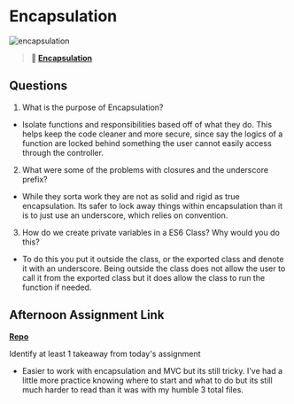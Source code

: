 # Encapsulation

![encapsulation](https://bcw.blob.core.windows.net/public/img/journals/5838157482080222)

> **📖 [Encapsulation](https://codeworksacademy.com/fs-student-guide/resources/wk3/02-Encapsulation)**

## Questions

1. What is the purpose of Encapsulation?

- Isolate functions and responsibilities based off of what they do. This helps keep the code cleaner and more secure, since say the logics of a function are locked behind something the user cannot easily access through the controller.

2. What were some of the problems with closures and the underscore prefix?

- While they sorta work they are not as solid and rigid as true encapsulation. Its safer to lock away things within encapsulation than it is to just use an underscore, which relies on convention.

3. How do we create private variables in a ES6 Class? Why would you do this?

- To do this you put it outside the class, or the exported class and denote it with an underscore. Being outside the class does not allow the user to call it from the exported class but it does allow the class to run the function if needed.

## Afternoon Assignment Link

**[Repo](https://github.com/HawkesJ02/VENDR)**

Identify at least 1 takeaway from today's assignment

- Easier to work with encapsulation and MVC but its still tricky. I've had a little more practice knowing where to start and what to do but its still much harder to read than it was with my humble 3 total files.
